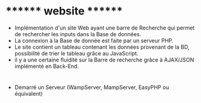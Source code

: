 # 			******	website	******

- Implémentation d'un site Web ayant une barre de Recherche qui permet de rechercher
les inputs dans la Base de données.
- La connexion à la Base de donnée est faite par un serveur PHP. 
- Le site contient un tableau contenant les données provenant de la BD, possibilité de trier le tableau grâce au JavaScript. 
- il y a une certaine fluidité sur la Barre de recherche grâce à AJAX/JSON implémenté en Back-End.
#
  * Demarré un Serveur (WampServer, MampServer, EasyPHP ou équivalent)
